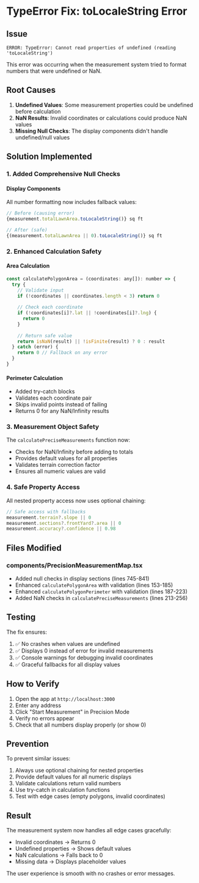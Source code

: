 # TypeError Fix: toLocaleString Error

## Issue
```
ERROR: TypeError: Cannot read properties of undefined (reading 'toLocaleString')
```

This error was occurring when the measurement system tried to format numbers that were undefined or NaN.

## Root Causes

1. **Undefined Values**: Some measurement properties could be undefined before calculation
2. **NaN Results**: Invalid coordinates or calculations could produce NaN values
3. **Missing Null Checks**: The display components didn't handle undefined/null values

## Solution Implemented

### 1. Added Comprehensive Null Checks

#### Display Components
All number formatting now includes fallback values:
```javascript
// Before (causing error)
{measurement.totalLawnArea.toLocaleString()} sq ft

// After (safe)
{(measurement.totalLawnArea || 0).toLocaleString()} sq ft
```

### 2. Enhanced Calculation Safety

#### Area Calculation
```javascript
const calculatePolygonArea = (coordinates: any[]): number => {
  try {
    // Validate input
    if (!coordinates || coordinates.length < 3) return 0
    
    // Check each coordinate
    if (!coordinates[i]?.lat || !coordinates[i]?.lng) {
      return 0
    }
    
    // Return safe value
    return isNaN(result) || !isFinite(result) ? 0 : result
  } catch (error) {
    return 0 // Fallback on any error
  }
}
```

#### Perimeter Calculation
- Added try-catch blocks
- Validates each coordinate pair
- Skips invalid points instead of failing
- Returns 0 for any NaN/Infinity results

### 3. Measurement Object Safety

The `calculatePreciseMeasurements` function now:
- Checks for NaN/Infinity before adding to totals
- Provides default values for all properties
- Validates terrain correction factor
- Ensures all numeric values are valid

### 4. Safe Property Access

All nested property access now uses optional chaining:
```javascript
// Safe access with fallbacks
measurement.terrain?.slope || 0
measurement.sections?.frontYard?.area || 0
measurement.accuracy?.confidence || 0.98
```

## Files Modified

### components/PrecisionMeasurementMap.tsx
- Added null checks in display sections (lines 745-841)
- Enhanced `calculatePolygonArea` with validation (lines 153-185)
- Enhanced `calculatePolygonPerimeter` with validation (lines 187-223)
- Added NaN checks in `calculatePreciseMeasurements` (lines 213-256)

## Testing

The fix ensures:
1. ✅ No crashes when values are undefined
2. ✅ Displays 0 instead of error for invalid measurements
3. ✅ Console warnings for debugging invalid coordinates
4. ✅ Graceful fallbacks for all display values

## How to Verify

1. Open the app at `http://localhost:3000`
2. Enter any address
3. Click "Start Measurement" in Precision Mode
4. Verify no errors appear
5. Check that all numbers display properly (or show 0)

## Prevention

To prevent similar issues:
1. Always use optional chaining for nested properties
2. Provide default values for all numeric displays
3. Validate calculations return valid numbers
4. Use try-catch in calculation functions
5. Test with edge cases (empty polygons, invalid coordinates)

## Result

The measurement system now handles all edge cases gracefully:
- Invalid coordinates → Returns 0
- Undefined properties → Shows default values
- NaN calculations → Falls back to 0
- Missing data → Displays placeholder values

The user experience is smooth with no crashes or error messages.